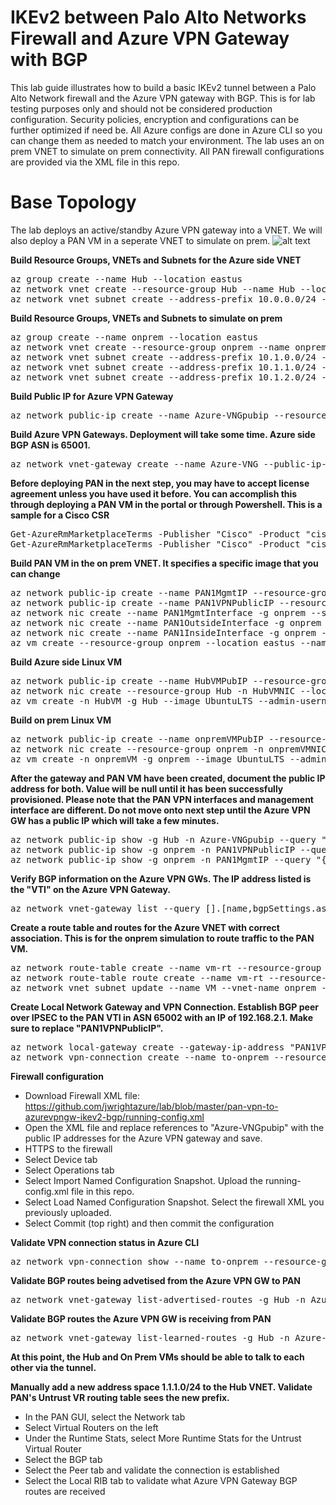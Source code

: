 # IKEv2 between Palo Alto Networks Firewall and Azure VPN Gateway with BGP

This lab guide illustrates how to build a basic IKEv2 tunnel between a Palo Alto Network firewall and the Azure VPN gateway with BGP. This is for lab testing purposes only and should not be considered production configuration. Security policies, encryption and configurations can be further optimized if need be. All Azure configs are done in Azure CLI so you can change them as needed to match your environment. The lab uses an on prem VNET to simulate on prem connectivity. All PAN firewall configurations are provided via the XML file in this repo.

# Base Topology
The lab deploys an active/standby Azure VPN gateway into a VNET. We will also deploy a PAN VM in a seperate VNET to simulate on prem.
![alt text](https://github.com/jwrightazure/lab/blob/master/images/pan%20to%20azure%20vpn%20with%20bgp.PNG)


**Build Resource Groups, VNETs and Subnets for the Azure side VNET**
<pre lang="...">
az group create --name Hub --location eastus
az network vnet create --resource-group Hub --name Hub --location eastus --address-prefixes 10.0.0.0/16 --subnet-name HubVM --subnet-prefix 10.0.10.0/24
az network vnet subnet create --address-prefix 10.0.0.0/24 --name GatewaySubnet --resource-group Hub --vnet-name Hub
</pre>

**Build Resource Groups, VNETs and Subnets to simulate on prem**
<pre lang="...">
az group create --name onprem --location eastus
az network vnet create --resource-group onprem --name onprem --location eastus --address-prefixes 10.1.0.0/16 --subnet-name VM --subnet-prefix 10.1.10.0/24
az network vnet subnet create --address-prefix 10.1.0.0/24 --name zeronet --resource-group onprem --vnet-name onprem
az network vnet subnet create --address-prefix 10.1.1.0/24 --name onenet --resource-group onprem --vnet-name onprem
az network vnet subnet create --address-prefix 10.1.2.0/24 --name twonet --resource-group onprem --vnet-name onprem
</pre>

**Build Public IP for Azure VPN Gateway**
<pre lang="...">
az network public-ip create --name Azure-VNGpubip --resource-group Hub --allocation-method Dynamic
</pre>

**Build Azure VPN Gateways. Deployment will take some time. Azure side BGP ASN is 65001.**
<pre lang="...">
az network vnet-gateway create --name Azure-VNG --public-ip-address Azure-VNGpubip --resource-group Hub --vnet Hub --gateway-type Vpn --vpn-type RouteBased --sku VpnGw1 --no-wait --asn 65001
</pre>

**Before deploying PAN in the next step, you may have to accept license agreement unless you have used it before. You can accomplish this through deploying a PAN VM in the portal or through Powershell. This is a sample for a Cisco CSR**
<pre lang="...">
Get-AzureRmMarketplaceTerms -Publisher "Cisco" -Product "cisco-csr-1000v" -Name "16_10-byol"
Get-AzureRmMarketplaceTerms -Publisher "Cisco" -Product "cisco-csr-1000v" -Name "16_10-byol" | Set-AzureRmMarketplaceTerms -Accept
</pre>

**Build PAN VM in the on prem VNET. It specifies a specific image that you can change**
<pre lang="...">
az network public-ip create --name PAN1MgmtIP --resource-group onprem --idle-timeout 30 --allocation-method Static
az network public-ip create --name PAN1VPNPublicIP --resource-group onprem --idle-timeout 30 --allocation-method Static
az network nic create --name PAN1MgmtInterface -g onprem --subnet twonet --vnet onprem --public-ip-address PAN1MgmtIP --private-ip-address 10.1.2.4 --ip-forwarding true
az network nic create --name PAN1OutsideInterface -g onprem --subnet zeronet --vnet onprem --public-ip-address PAN1VPNPublicIP --private-ip-address 10.1.0.4 --ip-forwarding true
az network nic create --name PAN1InsideInterface -g onprem --subnet onenet --vnet onprem --private-ip-address 10.1.1.4 --ip-forwarding true
az vm create --resource-group onprem --location eastus --name PAN1 --size Standard_D3_v2 --nics PAN1MgmtInterface PAN1OutsideInterface PAN1InsideInterface  --image paloaltonetworks:vmseries1:byol:9.1.0 --admin-username azureuser --admin-password Msft123Msft123
</pre>

**Build Azure side Linux VM**
<pre lang="...">
az network public-ip create --name HubVMPubIP --resource-group Hub --location eastus --allocation-method Dynamic
az network nic create --resource-group Hub -n HubVMNIC --location eastus --subnet HubVM --private-ip-address 10.0.10.10 --vnet-name Hub --public-ip-address HubVMPubIP
az vm create -n HubVM -g Hub --image UbuntuLTS --admin-username azureuser --admin-password Msft123Msft123 --nics HubVMNIC
</pre>

**Build on prem Linux VM**
<pre lang="...">
az network public-ip create --name onpremVMPubIP --resource-group onprem --location eastus --allocation-method Dynamic
az network nic create --resource-group onprem -n onpremVMNIC --location eastus --subnet VM --private-ip-address 10.1.10.10 --vnet-name onprem --public-ip-address onpremVMPubIP
az vm create -n onpremVM -g onprem --image UbuntuLTS --admin-username azureuser --admin-password Msft123Msft123 --nics onpremVMNIC
</pre>

**After the gateway and PAN VM have been created, document the public IP address for both. Value will be null until it has been successfully provisioned. Please note that the PAN VPN interfaces and management interface are different. Do not move onto next step until the Azure VPN GW has a public IP which will take a few minutes.**
<pre lang="...">
az network public-ip show -g Hub -n Azure-VNGpubip --query "{address: ipAddress}"
az network public-ip show -g onprem -n PAN1VPNPublicIP --query "{address: ipAddress}"
az network public-ip show -g onprem -n PAN1MgmtIP --query "{address: ipAddress}"
</pre>

**Verify BGP information on the Azure VPN GWs. The IP address listed is the "VTI" on the Azure VPN Gateway.**
<pre lang="...">
az network vnet-gateway list --query [].[name,bgpSettings.asn,bgpSettings.bgpPeeringAddress] -o table --resource-group Hub
</pre>

**Create a route table and routes for the Azure VNET with correct association. This is for the onprem simulation to route traffic to the PAN VM.**
<pre lang="...">
az network route-table create --name vm-rt --resource-group onprem
az network route-table route create --name vm-rt --resource-group onprem --route-table-name vm-rt --address-prefix 10.0.0.0/16 --next-hop-type VirtualAppliance --next-hop-ip-address 10.1.1.4
az network vnet subnet update --name VM --vnet-name onprem --resource-group onprem --route-table vm-rt
</pre>

**Create Local Network Gateway and VPN Connection. Establish BGP peer over IPSEC to the PAN VTI in ASN 65002 with an IP of 192.168.2.1. Make sure to replace "PAN1VPNPublicIP".**
<pre lang="...">
az network local-gateway create --gateway-ip-address "PAN1VPNPublicIP" --name to-onprem --resource-group Hub --local-address-prefixes 192.168.2.1/32 --asn 65002 --bgp-peering-address 192.168.2.1
az network vpn-connection create --name to-onprem --resource-group Hub --vnet-gateway1 Azure-VNG -l eastus --shared-key Msft123Msft123 --local-gateway2 to-onprem --enable-bgp
</pre>

**Firewall configuration**
- Download Firewall XML file: https://github.com/jwrightazure/lab/blob/master/pan-vpn-to-azurevpngw-ikev2-bgp/running-config.xml
- Open the XML file and replace references to "Azure-VNGpubip" with the public IP addresses for the Azure VPN gateway and save.
- HTTPS to the firewall
- Select Device tab
- Select Operations tab
- Select Import Named Configuration Snapshot. Upload the running-config.xml file in this repo.
- Select Load Named Configuration Snapshot. Select the firewall XML you previously uploaded.
- Select Commit (top right) and then commit the configuration



**Validate VPN connection status in Azure CLI**
<pre lang="...">
az network vpn-connection show --name to-onprem --resource-group Hub --query "{status: connectionStatus}"
</pre>

**Validate BGP routes being advetised from the Azure VPN GW to PAN**
<pre lang="...">
az network vnet-gateway list-advertised-routes -g Hub -n Azure-VNG --peer 192.168.2.1
</pre>

**Validate BGP routes the Azure VPN GW is receiving from PAN**
<pre lang="...">
az network vnet-gateway list-learned-routes -g Hub -n Azure-VNG
</pre>

**At this point, the Hub and On Prem VMs should be able to talk to each other via the tunnel.**

**Manually add a new address space 1.1.1.0/24 to the Hub VNET. Validate PAN's Untrust VR routing table sees the new prefix.**
- In the PAN GUI, select the Network tab
- Select Virtual Routers on the left
- Under the Runtime Stats, select More Runtime Stats for the Untrust Virtual Router
- Select the BGP tab
- Select the Peer tab and validate the connection is established
- Select the Local RIB tab to validate what Azure VPN Gateway BGP routes are received
